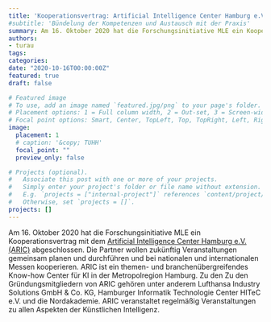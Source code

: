```yaml
---
title: 'Kooperationsvertrag: Artificial Intelligence Center Hamburg e.V. (ARIC)'
#subtitle: 'Bündelung der Kompetenzen und Austausch mit der Praxis'
summary: Am 16. Oktober 2020 hat die Forschungsinitiative MLE ein Kooperationsvertrag mit dem Artificial Intelligence Center Hamburg (ARIC) e.V. [https://www.aric-hamburg.de/] abgeschlossen.
authors:
- turau
tags:
categories:
date: "2020-10-16T00:00:00Z"
featured: true
draft: false

# Featured image
# To use, add an image named `featured.jpg/png` to your page's folder.
# Placement options: 1 = Full column width, 2 = Out-set, 3 = Screen-width
# Focal point options: Smart, Center, TopLeft, Top, TopRight, Left, Right, BottomLeft, Bottom, BottomRight
image:
  placement: 1
  # caption: '&copy; TUHH'
  focal_point: ""
  preview_only: false

# Projects (optional).
#   Associate this post with one or more of your projects.
#   Simply enter your project's folder or file name without extension.
#   E.g. `projects = ["internal-project"]` references `content/project/deep-learning/index.md`.
#   Otherwise, set `projects = []`.
projects: []
---
```


Am 16. Oktober 2020 hat die Forschungsinitiative MLE ein Kooperationsvertrag mit dem
[Artificial Intelligence Center Hamburg e.V. (ARIC)](https://www.aric-hamburg.de/)
abgeschlossen. Die Partner wollen zukünftig Veranstaltungen gemeinsam planen und durchführen und bei nationalen und internationalen Messen kooperieren. ARIC ist ein themen- und branchenübergreifendes Know-how Center für KI in der Metropolregion Hamburg. Zu den Zu den Gründungsmitgliedern von ARIC gehören unter anderem Lufthansa Industry Solutions GmbH & Co. KG, Hamburger Informatik Technologie Center HITeC e.V. und die Nordakademie. ARIC veranstaltet regelmäßig Veranstaltungen zu allen Aspekten der Künstlichen Intelligenz.

